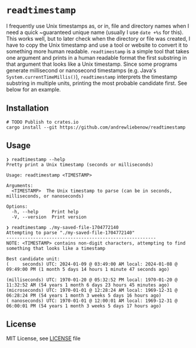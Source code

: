 # `readtimestamp`

I frequently use Unix timestamps as, or in, file and directory names when I need a quick ~guaranteed unique name (usually I use `date +%s` for this). This works well, but to later check when the directory or file was created, I have to copy the Unix timestamp and use a tool or website to convert it to something more human readable. `readtimestamp` is a simple tool that takes one argument and prints in a human readable format the first substring in that argument that looks like a Unix timestamp. Since some programs generate millisecond or nanosecond timestamps (e.g. Java's `System.currentTimeMillis()`), `readtimestamp` interprets the timestamp substring in multiple units, printing the most probable candidate first. See below for an example.

## Installation

```Shell
# TODO Publish to crates.io
cargo install --git https://github.com/andrewliebenow/readtimestamp
```

## Usage

```Shell
❯ readtimestamp --help
Pretty print a Unix timestamp (seconds or milliseconds)

Usage: readtimestamp <TIMESTAMP>

Arguments:
  <TIMESTAMP>  The Unix timestamp to parse (can be in seconds, milliseconds, or nanoseconds)

Options:
  -h, --help     Print help
  -V, --version  Print version
```

```Shell
❯ readtimestamp ./my-saved-file-1704772140
Attempting to parse "./my-saved-file-1704772140"
--------------------------------------------------------
NOTE: <TIMESTAMP> contains non-digit characters, attempting to find something that looks like a timestamp

Best candidate unit:
(     seconds) UTC: 2024-01-09 @ 03:49:00 AM local: 2024-01-08 @ 09:49:00 PM (1 month 5 days 14 hours 1 minute 47 seconds ago)

(milliseconds) UTC: 1970-01-20 @ 05:32:52 PM local: 1970-01-20 @ 11:32:52 AM (54 years 1 month 6 days 23 hours 45 minutes ago)
(microseconds) UTC: 1970-01-01 @ 12:28:24 AM local: 1969-12-31 @ 06:28:24 PM (54 years 1 month 3 weeks 5 days 16 hours ago)
( nanoseconds) UTC: 1970-01-01 @ 12:00:01 AM local: 1969-12-31 @ 06:00:01 PM (54 years 1 month 3 weeks 5 days 17 hours ago)
```

## License

MIT License, see <a href="LICENSE">LICENSE</a> file
